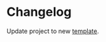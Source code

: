 # Changelog
Update project to new [template](https://github.com/OffsetMods538/Minecraft-Mod-Template).